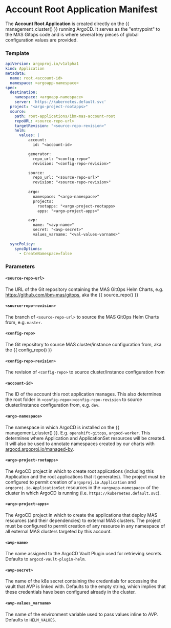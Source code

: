 Account Root Application Manifest
===============================================================================

The **Account Root Application** is created directly on the {{ management_cluster() }} running ArgoCD. It serves as the "entrypoint" to the MAS Gitops code and is where several key pieces of global configuration values are provided.

### Template

```yaml
apiVersion: argoproj.io/v1alpha1
kind: Application
metadata:
  name: root.<account-id>
  namespace: <argoapp-namespace>
spec:
  destination:
    namespace: <argoapp-namespace>
    server: 'https://kubernetes.default.svc'
  project: "<argo-project-rootapps>"
  source:
    path: root-applications/ibm-mas-account-root
    repoURL: <source-repo-url>
    targetRevision: "<source-repo-revision>"
    helm:
      values: |
          account:
            id: "<account-id>

          generator:
            repo_url: "<config-repo>"
            revision: "<config-repo-revision>"

          source:
            repo_url: "<source-repo-url>"
            revision: "<source-repo-revision>"
          
          argo:
            namespace: "<argo-namespace>"
            projects:
              rootapps: "<argo-project-rootapps>
              apps: "<argo-project-apps>"

          avp:
            name: "<avp-name>"
            secret: "<avp-secret>"
            values_varname: "<val-values-varname>"
    
  syncPolicy:
    syncOptions:
      - CreateNamespace=false
```

### Parameters
#### `<source-repo-url>`
The URL of the Git repository containing the MAS GitOps Helm Charts, e.g. https://github.com/ibm-mas/gitops, aka the {{ source_repo() }}

#### `<source-repo-revision>`
The branch of `<source-repo-url>` to source the MAS GitOps Helm Charts from, e.g. `master`.

#### `<config-repo>`
The Git repository to source MAS cluster/instance configuration from, aka the {{ config_repo() }}

#### `<config-repo-revision>`
The revision of `<config-repo>` to source cluster/instance configuration from

#### `<account-id>`
The ID of the account this root application manages. This also determines the root folder in `<config-repo>`:`<config-repo-revision` to source cluster/instance configuration from, e.g. `dev`.

#### `<argo-namespace>`
The namespace in which ArgoCD is installed on the {{ management_cluster() }}. E.g. `openshift-gitops`, `argocd-worker`. This determines where Application and ApplicationSet resources will be created. It will also be used to annotate namespaces created by our charts with [argocd.argoproj.io/managed-by](https://argocd-operator.readthedocs.io/en/stable/usage/deploy-to-different-namespaces/).

#### `<argo-project-rootapps>`
The ArgoCD project in which to create root applications (including this Application and the root applications that it generates). The project must be configured to permit creation of `argoproj.io.Application` and `argoproj.io.ApplicationSet` resources in the `<argoapp-namespace>` of the cluster in which ArgoCD is running (i.e. `https://kubernetes.default.svc`).

#### `<argo-project-apps>`
The ArgoCD project in which to create the applications that deploy MAS resources (and their dependencies) to external MAS clusters. The project must be configured to permit creation of any resource in any namespace of all external MAS clusters targeted by this account.

#### `<avp-name>`
The name assigned to the ArgoCD Vault Plugin used for retrieving secrets. Defaults to `argocd-vault-plugin-helm`.

#### `<avp-secret>`
The name of the k8s secret containing the credentials for accessing the vault that AVP is linked with. Defaults to the empty string, which implies that these credentials have been configured already in the cluster.

#### `<avp-values_varname>`
The name of the environment variable used to pass values inline to AVP. Defaults to `HELM_VALUES`.

